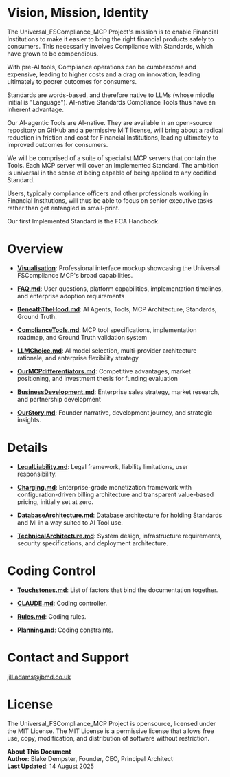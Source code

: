 # Vision, Mission, Identity

The Universal_FSCompliance_MCP Project's mission is to enable Financial Institutions to make it easier to bring the right financial products safely to consumers. This necessarily involves Compliance with Standards, which have grown to be compendious. 

With pre-AI tools, Compliance operations can be cumbersome and expensive, leading to higher costs and a drag on innovation, leading ultimately to poorer outcomes for consumers. 

Standards are words-based, and therefore native to LLMs (whose middle initial is "Language"). AI-native Standards Compliance Tools thus have an inherent advantage.

Our AI-agentic Tools are AI-native. They are available in an open-source repository on GitHub and a permissive MIT license, will bring about a radical reduction in friction and cost for Financial Institutions, leading ultimately to improved outcomes for consumers. 

We will be comprised of a suite of specialist MCP servers that contain the Tools. Each MCP server will cover an Implemented Standard. The ambition is universal in the sense of being capable of being applied to any codified Standard.

Users, typically compliance officers and other professionals working in Financial Institutions, will thus be able to focus on senior executive tasks rather than get entangled in small-print. 

Our first Implemented Standard is the FCA Handbook.

# Overview

- **[Visualisation](https://htmlpreview.github.io/?https://github.com/99blakeD99/Universal_FSCompliance_MCP/blob/main/index.html)**: Professional interface mockup showcasing the Universal FSCompliance MCP's broad capabilities. 

- **[FAQ.md](FAQ.md)**: User questions, platform capabilities, implementation timelines, and enterprise adoption requirements

- **[BeneathTheHood.md](BeneathTheHood.md)**: AI Agents, Tools, MCP Architecture, Standards, Ground Truth.
  
- **[ComplianceTools.md](ComplianceTools.md)**: MCP tool specifications, implementation roadmap, and Ground Truth validation system

- **[LLMChoice.md](LLMChoice.md)**: AI model selection, multi-provider architecture rationale, and enterprise flexibility strategy

- **[OurMCPdifferentiators.md](OurMCPdifferentiators.md)**: Competitive advantages, market positioning, and investment thesis for funding evaluation

- **[BusinessDevelopment.md](BusinessDevelopment.md)**: Enterprise sales strategy, market research, and partnership development

- **[OurStory.md](OurStory.md)**: Founder narrative, development journey, and strategic insights.
 
# Details

- **[LegalLiability.md](LegalLiability.md)**: Legal framework, liability limitations, user responsibility.

- **[Charging.md](Charging.md)**: Enterprise-grade monetization framework with configuration-driven billing architecture and transparent value-based pricing, initially set at zero.

- **[DatabaseArchitecture.md](DatabaseArchitecture.md)**: Database architecture for holding Standards and MI in a way suited to AI Tool use.

- **[TechnicalArchitecture.md](TechnicalArchitecture.md)**: System design, infrastructure requirements, security specifications, and deployment architecture.

# Coding Control

- **[Touchstones.md](Touchstones.md)**: List of factors that bind the documentation together.
  
- **[CLAUDE.md](CLAUDE.md)**: Coding controller.
 
- **[Rules.md](Rules.md)**: Coding rules.

- **[Planning.md](Planning.md)**: Coding constraints.

# Contact and Support

jill.adams@jbmd.co.uk  

# License

The Universal_FSCompliance_MCP Project is opensource, licensed under the MIT License. The MIT License is a permissive license that allows free use, copy, modification, and distribution of software without restriction.

**About This Document**  
**Author**: Blake Dempster, Founder, CEO, Principal Architect  
**Last Updated**: 14 August 2025  
 